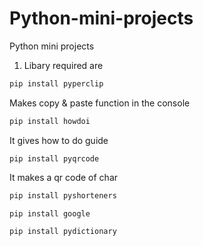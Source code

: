# Python-mini-projects
  Python mini projects

1. Libary required are

```python
pip install pyperclip

```
Makes copy & paste function in the console 
```python 
pip install howdoi
```
It gives how to do guide
```pyhton
pip install pyqrcode
```
It makes a qr code of char
```python
pip install pyshorteners
```
```python
pip install google
```
```python
pip install pydictionary 
```
